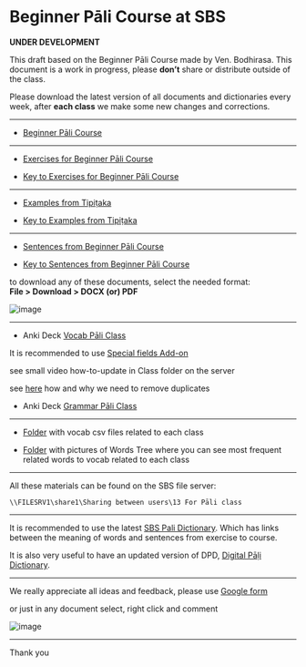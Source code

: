 # **Beginner Pāli Course at SBS**

**UNDER DEVELOPMENT**

This draft based on the Beginner Pāli Course made by Ven. Bodhirasa. This document is a work in progress, please **don’t** share or distribute outside of the class.

Please download the latest version of all documents and dictionaries every week, after **each class** we make some new changes and corrections.

-------

- [Beginner Pāli Course](https://docs.google.com/document/d/1mXn2uQyPoFjpqKj5xKAPEFdb25pLwQ2yOxTiLeAh4_c/)

-------

- [Exercises for Beginner Pāli Course](https://docs.google.com/document/d/13BVDI3SSNqfd2gmv-cnUZynJ63es7-0TNkqXP95Wqb0/)

- [Key to Exercises for Beginner Pāli Course](https://docs.google.com/document/d/14ZtcfunRroZl5yvxQdUojMXOj83IAqhIWFUjw5hC2pY/)

-------

- [Examples from Tipiṭaka](https://docs.google.com/document/d/11QMWMTxnxkz5YeHnlxm1YJap2VxAeXTK9_j2F-6o5OI/)

- [Key to Examples from Tipiṭaka](https://docs.google.com/document/d/1cHq5qkUIBkZdUgRUmbmqgOKdGgS2gUheCoPvQlRXscw/)

-------

- [Sentences from Beginner Pāli Course](https://docs.google.com/document/d/19u1_BuP1ovgjqGf8GWkCE2zlS977jnHE6MXHv5EPBXU/)

- [Key to Sentences from Beginner Pāli Course](https://docs.google.com/document/d/1U6EnudzNGIYxuzupwy8bT_sSvLu1JLjLF_Br_k6arMw/)

to download any of these documents, select the needed format:  
**File > Download > DOCX (or) PDF**

![image](https://user-images.githubusercontent.com/39419221/201474798-8fe9178b-4637-47e1-a82f-76403c88752b.png)


-------

- Anki Deck [Vocab Pāli Class](https://github.com/sasanarakkha/study-tools/raw/main/pali-class/Vocab%20P%C4%81li%20Class.apkg)

It is recommended to use [Special fields Add-on](https://sasanarakkha.github.io/study-tools/special-fields.html)

see small video how-to-update in Class folder on the server

see [here](https://sasanarakkha.github.io/study-tools/pali-class/class-test.html) how and why we need to remove duplicates

- Anki Deck [Grammar Pāli Class](https://github.com/sasanarakkha/study-tools/raw/main/pali-class/Grammar%20P%C4%81li%20Class.apkg)

-------

- [Folder](https://github.com/sasanarakkha/study-tools/tree/main/pali-class/vocab) with vocab csv files related to each class

- [Folder](https://github.com/sasanarakkha/study-tools/tree/main/pali-class/pics-wordtree) with pictures of Words Tree where you can see most frequent related words to vocab related to each class

-------

All these materials can be found on the SBS file server:

`\\FILESRV1\share1\Sharing between users\13 For Pāli class`

-------

It is recommended to use the latest [SBS Pali Dictionary](https://sasanarakkha.github.io/study-tools/sbs-pali-dictionary.html). Which has links between the meaning of words and sentences from exercise to course.

It is also very useful to have an updated version of DPD, [Digital Pāḷi Dictionary](https://digitalpalidictionary.github.io/).

-------

We really appreciate all ideas and feedback, please use [Google form](https://docs.google.com/forms/d/e/1FAIpQLSc0KxEDyN5G2Mqr4t3AvDpXxSOIbIBi0GrZsAGhDB207sjLow/viewform)

or just in any document select, right click and comment

![image](https://user-images.githubusercontent.com/39419221/201474905-65994ba4-1f0e-4d0f-9f87-c569b4334c53.png)

-------

Thank you

